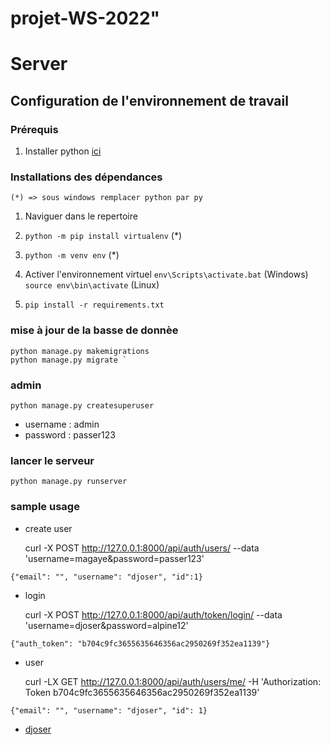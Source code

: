 # projet-WS-2022" 

# Server

## Configuration de l'environnement de travail 

### Prérequis
1. Installer python [ici](https://www.python.org/downloads/)


### Installations des dépendances

    (*) => sous windows remplacer python par py  
1. Naviguer dans le repertoire

2. `python -m pip install virtualenv` (*) 

3. `python -m venv env` (*)

4. Activer l'environnement virtuel
    `env\Scripts\activate.bat` (Windows)
    `source env\bin\activate` (Linux)

5. `pip install -r requirements.txt`

### mise à jour de la basse de donnèe 
    python manage.py makemigrations 
    python manage.py migrate `

### admin 
    python manage.py createsuperuser

- username : admin
- password : passer123

### lancer le serveur 
    python manage.py runserver

### sample usage 
- create user

    curl -X POST http://127.0.0.1:8000/api/auth/users/ --data 'username=magaye&password=passer123'

`{"email": "", "username": "djoser", "id":1}`

- login 

    curl -X POST http://127.0.0.1:8000/api/auth/token/login/ --data 'username=djoser&password=alpine12'

`{"auth_token": "b704c9fc3655635646356ac2950269f352ea1139"}`

- user

    curl -LX GET http://127.0.0.1:8000/api/auth/users/me/ -H 'Authorization: Token b704c9fc3655635646356ac2950269f352ea1139'

`{"email": "", "username": "djoser", "id": 1}`

- [djoser](https://djoser.readthedocs.io/en/latest/sample_usage.html)
